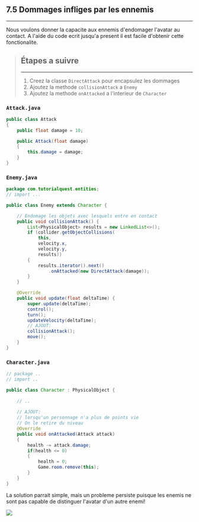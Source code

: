 ## 7.5 Dommages infliges par les ennemis
---

Nous voulons donner la capacite aux ennemis d'endomager l'avatar au contact. A l'aide du code ecrit jusqu'a present il est facile d'obtenir cette fonctionalite.

> ## Étapes a suivre
> ---
> 1. Creez la classe `DirectAttack` pour encapsulez les dommages
> 2. Ajoutez la methode `collisionAttack` a `Enemy`
> 3. Ajoutez la methode `onAttacked` a l'interieur de `Character`

### ```Attack.java```
```java
public class Attack
{
    public float damage = 10;        

    public Attack(float damage)
    {
        this.damage = damage;
    }
}

```

### `Enemy.java`
```java
package com.tutorialquest.entities;
// import ...

public class Enemy extends Character {

    // Endomage les objets avec lesquels entre en contact
    public void collisionAttack() {
        List<PhysicalObject> results = new LinkedList<>();
        if (collider.getObjectCollisions(
            this,
            velocity.x,
            velocity.y,
            results))
        {            
            results.iterator().next()
                .onAttacked(new DirectAttack(damage)); 
        }
    }

    @Override
    public void update(float deltaTime) {
        super.update(deltaTime);
        control();
        turn();
        updateVelocity(deltaTime);
        // AJOUT:
        collisionAttack();
        move();
    }
}
```

### ```Character.java```
```java
// package ..
// import ..

public class Character : PhysicalObject {
            
    // ..
    
    // AJOUT: 
    // lorsqu'un personnage n'a plus de points vie
    // On le retire du niveau
    @Override
    public void onAttacked(Attack attack)
    {
        health -= attack.damage;
        if(health <= 0)
        {
            health = 0;
            Game.room.remove(this);
        }
    }
}
```
La solution parrait simple, mais un probleme persiste puisque les enemis ne sont pas capable de distinguer l'avatar d'un autre enemi!

![](./resources/kill-each-other.gif)